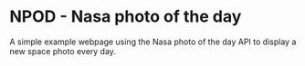 # NPOD - Nasa photo of the day
A simple example webpage using the Nasa photo of the day API to display a new space photo every day. 
